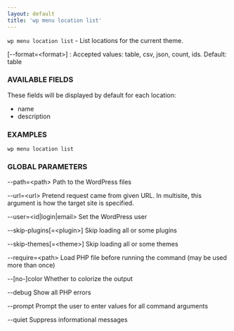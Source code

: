 ```yaml
---
layout: default
title: 'wp menu location list'
---
```


`wp menu location list` - List locations for the current theme.

[\--format=&lt;format&gt;]
: Accepted values: table, csv, json, count, ids. Default: table

### AVAILABLE FIELDS

These fields will be displayed by default for each location:

* name
* description

### EXAMPLES

    wp menu location list

### GLOBAL PARAMETERS

  --path=&lt;path&gt;
      Path to the WordPress files

  --url=&lt;url&gt;
      Pretend request came from given URL. In multisite, this argument is how the target site is specified.

  --user=&lt;id|login|email&gt;
      Set the WordPress user

  --skip-plugins[=&lt;plugin&gt;]
      Skip loading all or some plugins

  --skip-themes[=&lt;theme&gt;]
      Skip loading all or some themes

  --require=&lt;path&gt;
      Load PHP file before running the command (may be used more than once)

  --[no-]color
      Whether to colorize the output

  --debug
      Show all PHP errors

  --prompt
      Prompt the user to enter values for all command arguments

  --quiet
      Suppress informational messages



